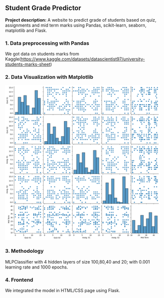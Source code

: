 ## Student Grade Predictor

**Project description:** A website to predict grade of students based on quiz, assignments and mid term marks using Pandas, scikit-learn, seaborn, matplotlib and Flask.

### 1. Data preprocessing with Pandas

We got data on students marks from Kaggle(https://www.kaggle.com/datasets/datascientist97/university-students-marks-sheet)

### 2. Data Visualization with Matplotlib

<img src="images/visualize.png"/>

### 3. Methodology

MLPClassifier with 4 hidden layers of size 100,80,40 and 20; with 0.001 learning rate and 1000 epochs. 

### 4. Frontend

We integrated the model in HTML/CSS page using Flask.

